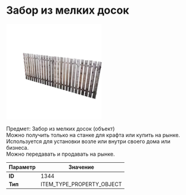 # Забор из мелких досок

![Item Image](../img/1344.webp?raw=true)

Предмет: Забор из мелких досок (объект)<br>Можно получить только на станке для крафта или купить на рынке.<br>Используется для установки возле или внутри своего дома или бизнеса.<br>Можно передавать и продавать на рынке.


| Параметр | Значение |
|----------|----------|
| **ID** | 1344 |
| **Тип** | ITEM_TYPE_PROPERTY_OBJECT |

